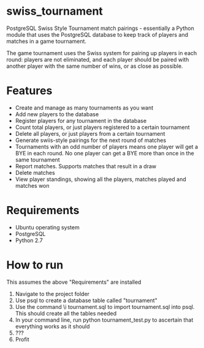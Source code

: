 # swiss_tournament
PostgreSQL Swiss Style Tournament match pairings - essentially a Python module that uses the PostgreSQL database to keep track of players and matches in a game tournament.

The game tournament uses the Swiss system for pairing up players in each round: players are not eliminated, and each player should be paired with another player with the same number of wins, or as close as possible.

# Features

* Create and manage as many tournaments as you want
* Add new players to the database
* Register players for any tournament in the database
* Count total players, or just players registered to a certain tournament
* Delete all players, or just players from a certain tournament
* Generate swiis-style pairings for the next round of matches
* Tournaments with an odd number of players means one player will get a BYE in each round.  No one player can get a BYE more than once in the same tournament
* Report matches. Supports matches that result in a draw
* Delete matches
* View player standings, showing all the players, matches played and matches won

# Requirements

* Ubuntu operating system
* PostgreSQL
* Python 2.7

# How to run

This assumes the above "Requirements" are installed

1. Navigate to the project folder
2. Use psql to create a database table called "tournament"
3. Use the command \i tournament.sql to import tournament.sql into psql.  This should create all the tables needed
4. In your command line, run python tournament_test.py to ascertain that everything works as it should
5. ???
6. Profit


